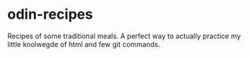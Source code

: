 # odin-recipes
Recipes of some traditional meals.
A perfect way to actually practice my little knolwegde of html and few git commands.